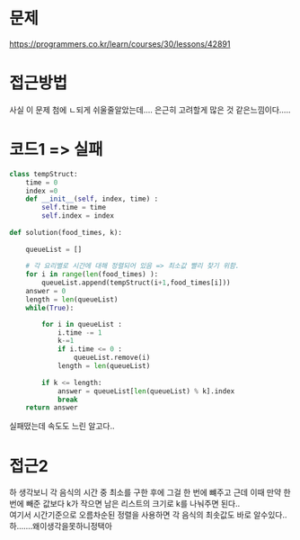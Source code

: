 # 문제
https://programmers.co.kr/learn/courses/30/lessons/42891
# 접근방법
사실 이 문제 첨에 ㄴ되게 쉬울줄알았는데.... 은근히 고려할게 많은 것 같은느낌이다.....

# 코드1 => 실패
```python
class tempStruct:
    time = 0
    index =0
    def __init__(self, index, time) :
        self.time = time
        self.index = index
    
def solution(food_times, k):
    
    queueList = []
    
    # 각 요리별로 시간에 대해 정렬되어 있음 => 최소값 빨리 찾기 위함.
    for i in range(len(food_times) ):
        queueList.append(tempStruct(i+1,food_times[i]))
    answer = 0
    length = len(queueList)
    while(True):

        for i in queueList :        
            i.time -= 1
            k-=1
            if i.time <= 0 :
                queueList.remove(i)        
            length = len(queueList)
            
        if k <= length:
            answer = queueList[len(queueList) % k].index
            break                
    return answer
```
실패떴는데 속도도 느린 알고다..

# 접근2
하 생각보니 각 음식의 시간 중 최소를 구한 후에 그걸 한 번에 뺴주고
근데 이때 만약 한 번에 빼준 값보다 k가 작으면 남은 리스트의 크기로 k를 나눠주면 된다..   
여기서 시간기준으로 오름차순된 정렬을 사용하면 각 음식의 최솟값도 바로 알수있다..하.......왜이생각을못하니정택아
